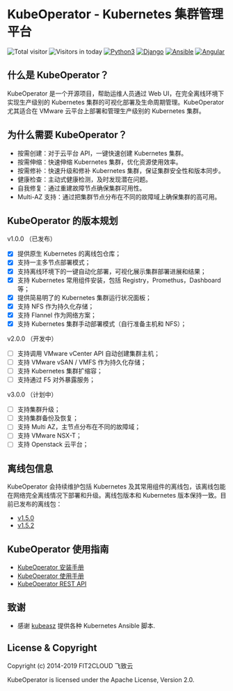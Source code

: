 # KubeOperator - Kubernetes 集群管理平台

![Total visitor](https://visitor-count-badge.herokuapp.com/total.svg?repo_id=kubeoperator)
![Visitors in today](https://visitor-count-badge.herokuapp.com/today.svg?repo_id=kubeoperator)
[![Python3](https://img.shields.io/badge/python-3.6-green.svg?style=plastic)](https://www.python.org/)
[![Django](https://img.shields.io/badge/django-2.1-brightgreen.svg?style=plastic)](https://www.djangoproject.com/)
[![Ansible](https://img.shields.io/badge/ansible-2.6.5-blue.svg?style=plastic)](https://www.ansible.com/)
[![Angular](https://img.shields.io/badge/angular-7.0.4-red.svg?style=plastic)](https://www.angular.cn/)

## 什么是 KubeOperator？

KubeOperator 是一个开源项目，帮助运维人员通过 Web UI，在完全离线环境下实现生产级别的 Kubernetes 集群的可视化部署及生命周期管理。KubeOperator 尤其适合在 VMware 云平台上部署和管理生产级别的 Kubernetes 集群。

## 为什么需要 KubeOperator？

-  按需创建：对于云平台 API，一键快速创建 Kubernetes 集群。
-  按需伸缩：快速伸缩 Kubernetes 集群，优化资源使用效率。
-  按需修补：快速升级和修补 Kubernetes 集群，保证集群安全性和版本同步。
-  健康检查：主动式健康检测，及时发现潜在问题。
-  自我修复：通过重建故障节点确保集群可用性。
-  Multi-AZ 支持：通过把集群节点分布在不同的故障域上确保集群的高可用。

## KubeOperator 的版本规划

 v1.0.0 （已发布）

- [x] 提供原生 Kubernetes 的离线包仓库；
- [x] 支持一主多节点部署模式；
- [x] 支持离线环境下的一键自动化部署，可视化展示集群部署进展和结果；
- [x] 支持 Kubernetes 常用组件安装，包括 Registry，Promethus，Dashboard等；
- [x] 提供简易明了的 Kubernetes 集群运行状况面板；
- [x] 支持 NFS 作为持久化存储；
- [x] 支持 Flannel 作为网络方案；
- [x] 支持 Kubernetes 集群手动部署模式（自行准备主机和 NFS）；

 v2.0.0 （开发中）

- [ ] 支持调用 VMware vCenter API 自动创建集群主机；
- [ ] 支持 VMware vSAN / VMFS 作为持久化存储；
- [ ] 支持 Kubernetes 集群扩缩容；
- [ ] 支持通过 F5 对外暴露服务；

 v3.0.0 （计划中）
 
- [ ] 支持集群升级；
- [ ] 支持集群备份及恢复；
- [ ] 支持 Multi AZ，主节点分布在不同的故障域；
- [ ] 支持 VMware NSX-T；
- [ ] 支持 Openstack 云平台；

## 离线包信息

KubeOperator 会持续维护包括 Kubernetes 及其常用组件的离线包，该离线包能在网络完全离线情况下部署和升级。离线包版本和 Kubernetes 版本保持一致。目前已发布的离线包：

- [v1.5.0](https://github.com/KubeOperator/KubeOperator/blob/master/offline-package/v1.5.0.md)
- [v1.5.2](https://github.com/KubeOperator/KubeOperator/blob/master/offline-package/v1.5.2.md)
 
 ## KubeOperator 使用指南

- [KubeOperator 安装手册](https://github.com/KubeOperator/KubeOperator/blob/master/docs/install.md)
- [KubeOperator 使用手册](https://github.com/KubeOperator/KubeOperator/blob/master/docs/user-guide.md)
- [KubeOperator REST API](https://github.com/KubeOperator/KubeOperator/blob/master/docs/restapi.md)

## 致谢

- 感谢 [kubeasz](https://github.com/easzlab/kubeasz) 提供各种 Kubernetes Ansible 脚本.

## License & Copyright

Copyright (c) 2014-2019 FIT2CLOUD 飞致云

KubeOperator is licensed under the Apache License, Version 2.0.
